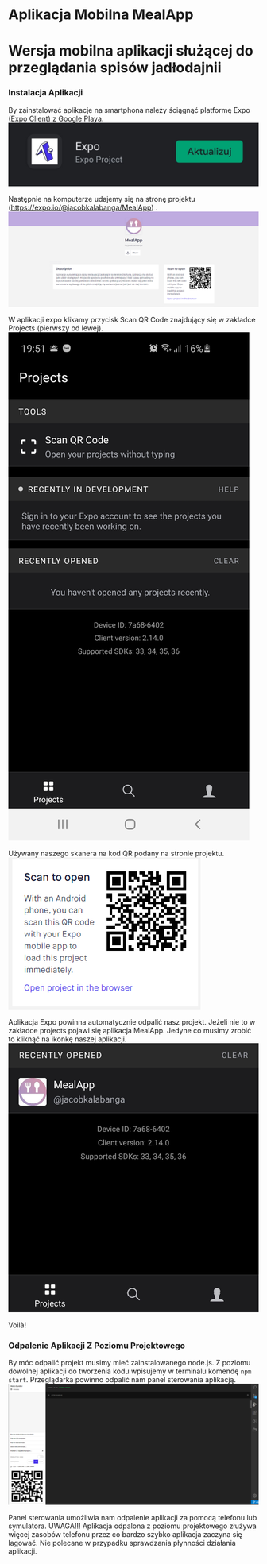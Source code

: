 Aplikacja Mobilna MealApp
======
Wersja mobilna aplikacji służącej do przeglądania spisów jadłodajnii
======

### Instalacja Aplikacji

By zainstalować aplikacje na smartphona należy ściągnąć platformę Expo (Expo Client) z Google Playa.
![ExpoGooglePlay](/readmeImages/Expo_Aplikacja_Google_Play.jpg)

Następnie na komputerze udajemy się na stronę projektu (https://expo.io/@jacobkalabanga/MealApp) .
![MealAppOnExpo](/readmeImages/MealAppOnExpo.png)

W aplikacji expo klikamy przycisk Scan QR Code znajdujący się w zakładce Projects (pierwszy od lewej).
![ExpoAplikacja](/readmeImages/Expo_Aplikacja.jpg)

Używany naszego skanera na kod QR podany na stronie projektu.
![KodQR](/readmeImages/KodQR.png)

Aplikacja Expo powinna automatycznie odpalić nasz projekt.
Jeżeli nie to w zakładce projects pojawi się aplikacja MealApp. Jedyne co musimy zrobić to kliknąć na ikonkę naszej aplikacji.
![ExpoAplikacjaMealApp](/readmeImages/Expo_Aplikacja_MealApp.jpg)

Voilà!


### Odpalenie Aplikacji Z Poziomu Projektowego

By móc odpalić projekt musimy mieć zainstalowanego node.js. Z poziomu dowolnej aplikacji do tworzenia kodu wpisujemy w terminalu komendę `npm start`.
Przeglądarka powinno odpalić nam panel sterowania aplikacją.
![PanelSterowania](/readmeImages/PanelSterowania.png)

Panel sterowania umożliwia nam odpalenie aplikacji za pomocą telefonu lub symulatora.
UWAGA!!! Aplikacja odpalona z poziomu projektowego złużywa więcej zasobów telefonu przez co bardzo szybko aplikacja zaczyna się lagować.
Nie polecane w przypadku sprawdzania płynności działania aplikacji.